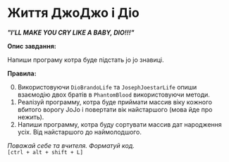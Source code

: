 
# Життя ДжоДжо і Діо

_**"I'LL MAKE YOU CRY LIKE A BABY, DIO!!!"**_  

**Опис завдання:**

Напиши програму котра буде підстать jo jo знавиці.

**Правила:**

0. Використовуючи `DioBrandoLife` та `JosephJoestarLife` опиши взаємодію двох братів в `PhantomBlood` використовуючи методи.
1. Реалізуй программу, котра буде приймати массив віку кожного вбитого ворогу JoJo і повертати вік найстаршого (мова йде про нежить).
2. Напиши программу, котра буду сортувати массив дат народження усіх. Від найстаршого до наймолодшого.

_Поважай себе та вчителя. Форматуй код._  
`[ctrl + alt + shift + L] `  



